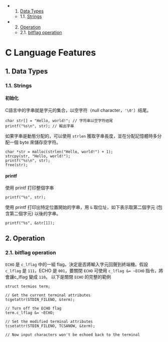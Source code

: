 <!-- vscode-markdown-toc -->
* 1. [Data Types](#DataTypes)
	* 1.1. [Strings](#Strings)
* 2. [Operation](#Operation)
	* 2.1. [bitflag operation](#bitflagoperation)

<!-- vscode-markdown-toc-config
	numbering=true
	autoSave=true
	/vscode-markdown-toc-config -->
<!-- /vscode-markdown-toc -->

# C Language Features

##  1. <a name='DataTypes'></a>Data Types
###  1.1. <a name='Strings'></a>Strings

#### 初始化
C語言中的字串就是字元的集合，以空字符（null character，`'\0'`）结尾。

    char str[] = "Hello, world!"; // 字符串以空字符结尾
    printf("%s\n", str); // 輸出字串

如果字串是動態分配的，可以使用 `strlen` 獲取字串長度，並在分配記憶體時多分配一個 byte 來儲存空字符。

    char *str = malloc(strlen("Hello, world!") + 1); 
    strcpy(str, "Hello, world!"); 
    printf("%s\n", str); 
    free(str);

#### printf
使用 printf 打印整個字串

    printf("%s", str);

使用 printf 打印出特定位置開始的字串，用 `&` 取位址，如下表示取第二個字元 (包含第二個字元) 以後的字串。

    printf("%s", &str[1]);

##  2. <a name='Operation'></a>Operation
###  2.1. <a name='bitflagoperation'></a>bitflag operation
`ECHO` 是 `c_lflag` 中的一組 flag，決定是否將輸入字元回聲到終端機。假設 `c_lflag` 是 `111`，ECHO 是 `001`，要關閉 `ECHO` 可使用 `c_lflag &= ~ECHO` 指令，將會讓c_lflag 變成 `110`。
以下是關閉 `ECHO` 的完整的範例

    struct termios term;
    
    // Get the current terminal attributes
    tcgetattr(STDIN_FILENO, &term);
    
    // Turn off the ECHO flag
    term.c_lflag &= ~ECHO;
    
    // Set the modified terminal attributes
    tcsetattr(STDIN_FILENO, TCSANOW, &term);
    
    // Now input characters won't be echoed back to the terminal